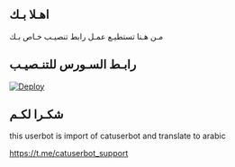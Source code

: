 ## اهـلا بـك
مـن هـنا تستطيـع عمـل رابط تنصيـب خـاص بـك

## رابـط السـورس للتنـصيـب

[![Deploy](https://www.herokucdn.com/deploy/button.svg)](https://heroku.com/deploy?template=https://github.com/meroo99/jmthon)

## شكـرا لكـم 


this userbot is import of catuserbot and translate to arabic

https://t.me/catuserbot_support
